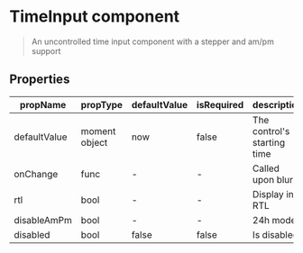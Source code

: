 # TimeInput component

> An uncontrolled time input component with a stepper and am/pm support

## Properties

| propName | propType | defaultValue | isRequired | description |
|----------|----------|--------------|------------|-------------|
| defaultValue | moment object | now | false | The control's starting time |
| onChange | func | - | - | Called upon blur |
| rtl | bool | - | - | Display in RTL |
| disableAmPm | bool | - | - | 24h mode |
| disabled | bool | false | false | Is disabled |

